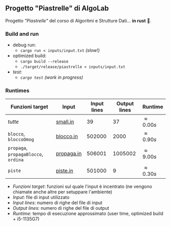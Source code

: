 ## Progetto "Piastrelle" di AlgoLab

Progetto _"Piastrelle"_ del corso di Algoritmi e Strutture Dati... **in rust** 🦀.

### Build and run

- debug run:
  - `cargo run < inputs/input.txt` _(slow!)_
- optimized build:
  - `cargo build --release`
  - `./target/release/piastrelle < inputs/input.txt`
- _test:_
  - _`cargo test` (work in progress)_

### Runtimes

| Funzioni target | Input | Input lines | Output lines | Runtime |
| --- | --- | --- | --- | --- |
| _tutte_ | [small.in](inputs/small.in) | $39$ | $37$ | $\approx 0.00s$ |
| `blocco`, `bloccoOmog` | [blocco.in](inputs/blocco.in) | $502000$ | $2000$ | $\approx 0.90s$ |
| `propaga`, `propagaBlocco`, `ordina` | [propaga.in](inputs/propaga.in) | $506001$ | $1005002$ | $\approx 9.00s$ |
| `piste` | [piste.in](inputs/piste.in) | $501000$ | $9$ | $\approx 0.30s$ |

- _Funzioni target_: funzioni sul quale l'input è incentrato (ne vengono chiamate anche altre per setuppare l'ambiente)
- _Input_: file di input utilizzato
- _Input lines_: numero di righe del file di input
- _Output lines_: numero di righe del file di output
- _Runtime_: tempo di esecuzione approssimato (user time, optimized build + i5-1135G7)
